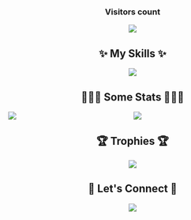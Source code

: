   <h3 align="center">Visitors count</h3>

<div align="center">
  <img src="https://profile-counter.glitch.me/darkfall48/count.svg" />
</div>

<div align="center">
  <h2>✨ My Skills ✨</h2>
  <a href="https://skillicons.dev">
    <img src="https://skillicons.dev/icons?i=git,jquery,postman,html,css,sass,javascript,typescript,redux,reactivex,react,angular,vue,babel,nodejs,express,regex,mongodb,mysql,php,figma,bootstrap,materialui,ae,pr,au,ps,ai,xd,arduino,cs,cpp,autocad,bash,powershell,vite,blender,matlab,java,eclipse,unity,gamemakerstudio,webpack,visualstudio,vscode" />
  </a>
</div>

<div align="center">
  <h2>👨🏻‍💻 Some Stats 👨🏻‍💻</h2>
  <a align="center" href="https://github.com/darkfall48">
    <img align="left" src="https://github-readme-stats.vercel.app/api/top-langs/?username=darkfall48&layout=compact&theme=dracula&hide_border=true" />
  </a>
  <span></span>
  <a align="center" href="https://github.com/darkfall48">
    <img align="center" src="https://github-readme-stats.vercel.app/api?username=darkfall48&show_icons=true&count_private=true&hide=contribs,prs&theme=dracula&hide_border=true" />
  </a>
</div>

<div align="center">
    <h2>🏆 Trophies 🏆</h2>
  <a href="https://github.com/ryo-ma/github-profile-trophy">
    <img src="https://github-profile-trophy.vercel.app/?username=darkfall48&theme=dracula&rank=SSS,SS,S,AAA,AA,A,SECRET&no-frame=true&no-bg=false&margin-w=15&column=4&row=1" />
  </a>
</div>

<div align="center">
      <h2>👾 Let's Connect 👾</h2>
  <a href="https://www.linkedin.com/in/sidneysebban/">
    <img src="https://skillicons.dev/icons?i=linkedin" />
  </a>
</div>

<!--
**Darkfall48/Darkfall48** is a ✨ _special_ ✨ repository because its `README.md` (this file) appears on your GitHub profile.

Here are some ideas to get you started:

- 🔭 I’m currently working on ...
- 🌱 I’m currently learning ...
- 👯 I’m looking to collaborate on ...
- 🤔 I’m looking for help with ...
- 💬 Ask me about ...
- 📫 How to reach me: ...
- 😄 Pronouns: ...
- ⚡ Fun fact: ...
-->
